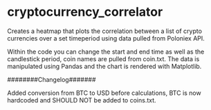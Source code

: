 # cryptocurrency_correlator

Creates a heatmap that plots the correlation between a list of crypto currencies over a set timeperiod using 
data pulled from Poloniex API. 

Within the code you can change the start and end time as well as the candlestick period, coin names are pulled 
from coin.txt. The data is manipulated using Pandas and the chart is rendered with Matplotlib.

########Changelog#######

Added conversion from BTC to USD before calculations, BTC is now hardcoded and SHOULD NOT be added to coins.txt.

